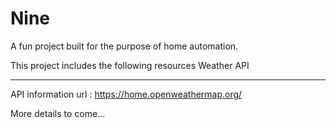 # Nine

A fun project built  for the purpose of home automation.



This project includes the following resources
Weather API
_____________

API information url : https://home.openweathermap.org/




More details to come...